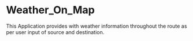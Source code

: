 # Weather_On_Map
This Application provides with weather information throughout the route as per user input of source and destination.
